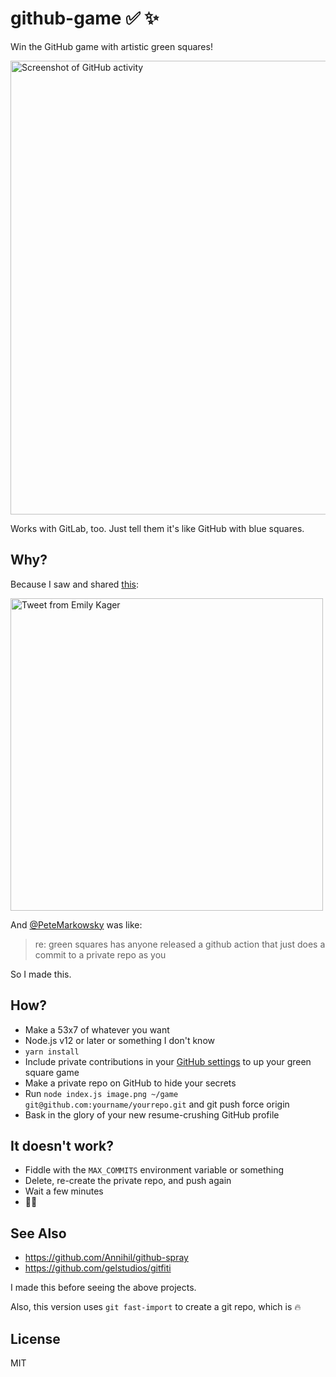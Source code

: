 # github-game ✅ ✨

Win the GitHub game with artistic green squares!

<img width="726" alt="Screenshot of GitHub activity" src="https://user-images.githubusercontent.com/137158/87118466-534d1200-c230-11ea-8288-d5723357743b.png">

Works with GitLab, too. Just tell them it's like GitHub with blue squares.

## Why?

Because I saw and shared [this](https://twitter.com/EmilyKager/status/1277983791190085632):

[<img width="500" alt="Tweet from Emily Kager" src="https://user-images.githubusercontent.com/137158/87092363-22e58380-c1f0-11ea-9df0-04974a6abfd9.png">](https://twitter.com/EmilyKager/status/1277983791190085632)

And [@PeteMarkowsky](https://twitter.com/PeteMarkowsky) was like:

> re: green squares has anyone released a github action that just does a commit to a private repo as you

So I made this.

## How?

- Make a 53x7 of whatever you want
- Node.js v12 or later or something I don't know
- `yarn install`
- Include private contributions in your [GitHub settings](https://github.com/settings/profile) to up your green square game
- Make a private repo on GitHub to hide your secrets
- Run `node index.js image.png ~/game git@github.com:yourname/yourrepo.git` and git push force origin
- Bask in the glory of your new resume-crushing GitHub profile

## It doesn't work?

- Fiddle with the `MAX_COMMITS` environment variable or something
- Delete, re-create the private repo, and push again
- Wait a few minutes
- 🤷‍♀️

## See Also

- https://github.com/Annihil/github-spray
- https://github.com/gelstudios/gitfiti

I made this before seeing the above projects.

Also, this version uses `git fast-import` to create a git repo, which is 🔥

## License

MIT
